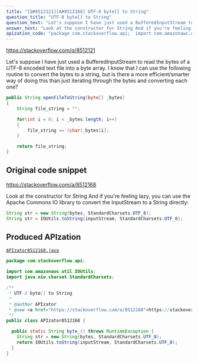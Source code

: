 ```yaml
---
title: "[Q#8512121][A#8512168] UTF-8 byte[] to String"
question_title: "UTF-8 byte[] to String"
question_text: "Let's suppose I have just used a BufferedInputStream to read the bytes of a UTF-8 encoded text file into a byte array. I know that I can use the following routine to convert the bytes to a string, but is there a more efficient/smarter way of doing this than just iterating through the bytes and converting each one?"
answer_text: "Look at the constructor for String And if you're feeling lazy, you can use the Apache Commons IO library to convert the InputStream to a String directly:"
apization_code: "package com.stackoverflow.api;  import com.amazonaws.util.IOUtils; import java.nio.charset.StandardCharsets;  /**  * UTF-8 byte[] to String  *  * @author APIzator  * @see <a href=\"https://stackoverflow.com/a/8512168\">https://stackoverflow.com/a/8512168</a>  */ public class APIzator8512168 {    public static String byte_() throws RuntimeException {     String str = new String(bytes, StandardCharsets.UTF_8);     return IOUtils.toString(inputStream, StandardCharsets.UTF_8);   } }"
---
```


https://stackoverflow.com/q/8512121

Let&#x27;s suppose I have just used a BufferedInputStream to read the bytes of a UTF-8 encoded text file into a byte array. I know that I can use the following routine to convert the bytes to a string, but is there a more efficient/smarter way of doing this than just iterating through the bytes and converting each one?


```java
public String openFileToString(byte[] _bytes)
{
    String file_string = "";

    for(int i = 0; i < _bytes.length; i++)
    {
        file_string += (char)_bytes[i];
    }

    return file_string;    
}
```


## Original code snippet

https://stackoverflow.com/a/8512168

Look at the constructor for String
And if you&#x27;re feeling lazy, you can use the Apache Commons IO library to convert the InputStream to a String directly:

```java
String str = new String(bytes, StandardCharsets.UTF_8);
String str = IOUtils.toString(inputStream, StandardCharsets.UTF_8);
```

## Produced APIzation

[`APIzator8512168.java`](https://github.com/pasqualesalza/apization-temp-data/raw/master/apizations/java/APIzator8512168.java)

```java
package com.stackoverflow.api;

import com.amazonaws.util.IOUtils;
import java.nio.charset.StandardCharsets;

/**
 * UTF-8 byte[] to String
 *
 * @author APIzator
 * @see <a href="https://stackoverflow.com/a/8512168">https://stackoverflow.com/a/8512168</a>
 */
public class APIzator8512168 {

  public static String byte_() throws RuntimeException {
    String str = new String(bytes, StandardCharsets.UTF_8);
    return IOUtils.toString(inputStream, StandardCharsets.UTF_8);
  }
}

```